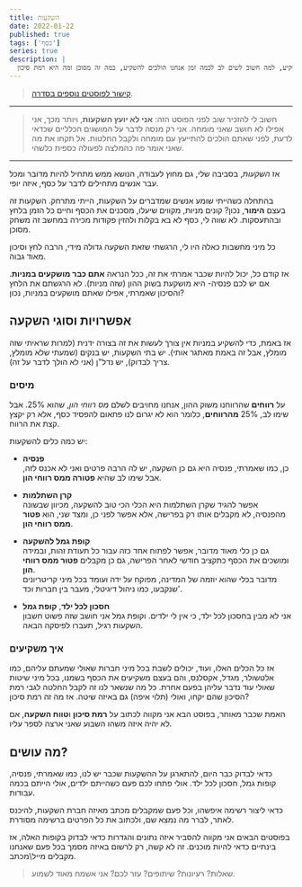 ```yaml
---
title: השקעות
date: 2022-01-22
published: true
tags: ['כסף']
series: true
description: |
  אז ניגש לעניין- השקעות. מה זה אומר להשקיע, למה חשוב לשים לב לכמה זמן אנחנו הולכים להשקיע, כמה זה מסוכן ומה היא רמת סיכון?
---
```


> [קישור לפוסטים נוספים בסדרה](https://bscstudent.netlify.app/tag/%D7%9B%D7%A1%D7%A3/).

---
> חשוב לי להזכיר שוב לפני הפוסט הזה: **אני לא יועץ השקעות**, ויותר מכך, אני אפילו לא חושב שאני מומחה. אני רק מנסה לדבר על המושגים הכלליים שכדאי לדעת, לפני שאתם הולכים להתייעץ עם מומחה ולקבל החלטות.
> אל תקחו את מה שאני אומר פה כהמלצה לפעולה כספית כלשהי.

---

אז *השקעות*, בסביבה שלי, גם מחוץ לעבודה, הנושא ממש מתחיל להיות מדובר ומכל עבר אנשים מתחילים לדבר על כסף, איזה יופי.


בהתחלה כשהייתי שומע אנשים שמדברים על השקעות, הייתי מתרחק. השקעות זה בעצם **הימור**, נכון? קונים מניות, מקווים שיעלו, מסכנים את הכסף וחיים כל הזמן בלחץ ובהתעסקות. לא שווה לי, כסף לא בא בקלות ולהזין פקודות מכירה במחשב זה משחק מסוכן.

כל מיני מחשבות כאלה היו לי, הרגשתי שזאת השקעה גדולה מידי, הרבה לחץ וסיכון מאוד גבוה.

אז קודם כל, יכול להיות שכבר אמרתי את זה, ככל הנראה **אתם כבר מושקעים במניות**. אם יש לכם פנסיה- היא מושקעת בשוק ההון (שזה מניות). לא הרגשתם את הלחץ והסיכון שאמרתי, אפילו שאתם מושקעים במניות, נכון?

## אפשרויות וסוגי השקעה

אז באמת, כדי להשקיע במניות אין צורך לעשות את זה בצורה ידנית (למרות שראיתי שזה מומלץ, אבל זה באמת מאתגר אותי). יש בתי השקעות, יש בנקים (שמעתי שלא מומלץ, צריך לבדוק), יש נדל"ן (אני לא הולך לדבר על זה).

### מיסים

על **רווחים** שהרווחנו משוק ההון, אנחנו מחויבים לשלם *מס רווחי הון*, שהוא 25%. אבל שימו לב, 25% **מהרווחים**, כלומר הוא לא יגרום לנו פתאום להפסיד כסף, אלא רק יקצץ קצת את הרווח.

יש כמה כלים להשקעות:

- **פנסיה**  
כן, כמו שאמרתי, פנסיה היא גם כן השקעה, יש לה הרבה פרטים ואני לא אכנס לזה, אבל שימו לב שהיא **פטורה ממס רווחי הון**.

- **קרן השתלמות**  
אפשר להגיד שקרן השתלמות היא הכלי הכי טוב להשקעה, מכיוון שבשונה מהפנסיה, לא מקבלים אותו רק בפרישה, אלא אפשר לפני כן, ומצד שני, הוא **פטור ממס רווחי הון**.

- **קופת גמל להשקעה**  
גם כן כלי מאוד מדובר, אפשר לפתוח אחד כזה עבור כל תעודת זהות, ובמידה ומושכים את הכסף כתקציב חודשי לאחר הפרישה, גם כן מקבלים **פטור ממס רווחי הון**.  
מדובר בכלי שהוא יוזמה של המדינה, מפוקח על ידה ועומד בכל מיני קריטריונים שנקבעו, כמו ניהול דיגיטלי, מעבר בין חברות וכד'.

- **חסכון לכל ילד**, **קופת גמל**  
אני לא מבין בחסכון לכל ילד, כי אין לי ילדים. וקופת גמל אני חושב שזה פשוט חשבון השקעות רגיל, תעברו לפיסקה הבאה.

### איך משקיעים

אז כל הכלים האלו, ועוד, יכולים לשבת בכל מיני חברות שאולי שמעתם עליהם, כמו אלטשולר, מגדל, אקסלנס, והם בעצם משקיעים את הכסף בשמנו, בכל מיני שיטות שאולי עוד נדבר עליהן בפעם אחרת. כל מה שנשאר לנו זה לקבל החלטה לגבי רמת הסיכון שהם יקחו, ואולי (תלוי איפה) גם באיזה שיטה. אז מה זה רמת סיכון?

האמת שכבר מאוחר, בפוסט הבא אני מקווה לכתוב על **רמת סיכון** ו**טווח השקעה**, אם לא יהיה איזה משהו השבוע שאני ארצה לספר עליו.

## מה עושים?

כדאי לבדוק כבר היום, להתארגן על ההשקעות שכבר יש לנו, כמו שאמרתי, פנסיה, קופות גמל, חסכון לכל ילד. אולי פתחו לכם פעם כשהייתם ילדים, אולי הייתם בכמה עבודות.

כדאי ליצור רשימה איפשהו, וכל פעם שמקבלים מכתב מאיזה חברת השקעות, להיכנס לאתר, לברר מה נמצא שם, ולכתוב את כל הפרטים ברשימה מסודרת.

בפוסטים הבאים אני מקווה להסביר איזה נתונים והגדרות כדאי לבדוק בקופות האלה, אז בינתיים כדאי להיות מוכנים. זה לא קשה, רק לרשום באיזה מסמך בכל פעם שאנחנו מקבלים מייל\מכתב.

> שאלות? רעיונות? שיתופים? עזר לכם? אני אשמח מאוד לשמוע.